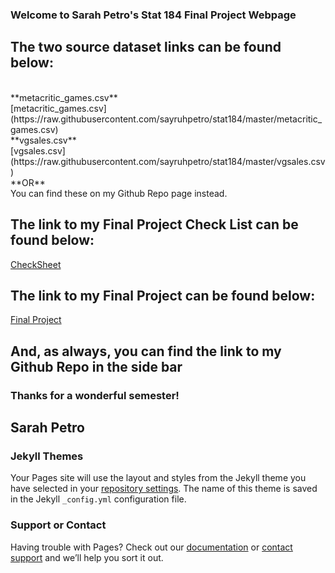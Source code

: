 ### Welcome to Sarah Petro's Stat 184 Final Project Webpage

## The two source dataset links can be found below:
<br>
**metacritic_games.csv**
<br>
[metacritic_games.csv](https://raw.githubusercontent.com/sayruhpetro/stat184/master/metacritic_games.csv)

<br>
**vgsales.csv**
<br>
[vgsales.csv](https://raw.githubusercontent.com/sayruhpetro/stat184/master/vgsales.csv)
<br>
**OR**
<br>
You can find these on my Github Repo page instead.

## The link to my Final Project Check List can be found below:
[CheckSheet](https://github.com/sayruhpetro/stat184/blob/master/FinalProj_CheckSheet.nb.html)

## The link to my Final Project can be found below:
[Final Project](https://github.com/sayruhpetro/stat184/blob/master/FinalProject.nb.html)

## And, as always, you can find the link to my Github Repo in the side bar

### Thanks for a wonderful semester!

## Sarah Petro

### Jekyll Themes

Your Pages site will use the layout and styles from the Jekyll theme you have selected in your [repository settings](https://github.com/sayruhpetro/stat184/settings). The name of this theme is saved in the Jekyll `_config.yml` configuration file.

### Support or Contact

Having trouble with Pages? Check out our [documentation](https://docs.github.com/categories/github-pages-basics/) or [contact support](https://github.com/contact) and we’ll help you sort it out.
